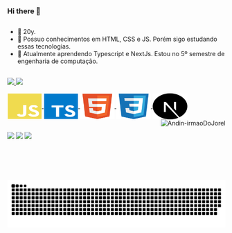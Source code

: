 ### Hi there 👋
##
- 🎉 20y.
- 🔭 Possuo conhecimentos em HTML, CSS e JS. Porém sigo estudando essas tecnologias.
- 🌱 Atualmente aprendendo Typescript e NextJs. Estou no 5º semestre de engenharia de computação.
##
 <div>
  <a href="https://github.com/AndersonMoura333">
  <img height="160em" src="https://github-readme-stats.vercel.app/api?username=AndersonMoura333&show_icons=true&theme=algolia&include_all_commits=true&count_private=true"/>
  <img height="140em" src="https://github-readme-stats.vercel.app/api/top-langs/?username=AndersonMoura333&layout=compact&langs_count=7&theme=algolia"/>
</div>
  
  <div style="display: inline_block"><br>
  <img align="center" alt="Andin-Js" height="60" width="80" src="https://raw.githubusercontent.com/devicons/devicon/master/icons/javascript/javascript-plain.svg">
  <img align="center" alt="Andin-Ts" height="60" width="80" src="https://raw.githubusercontent.com/devicons/devicon/master/icons/typescript/typescript-plain.svg">
  <img align="center" alt="Andin-HTML" height="60" width="80" src="https://raw.githubusercontent.com/devicons/devicon/master/icons/html5/html5-original.svg">
  <img align="center" alt="Andin-CSS" height="60" width="80" src="https://raw.githubusercontent.com/devicons/devicon/master/icons/css3/css3-original.svg">
  <img align="center" alt="Andin-Next" height="60" width="80" src="https://raw.githubusercontent.com/devicons/devicon/master/icons/nextjs/nextjs-original.svg">
  <img height="140em" align="right" alt="Andin-irmaoDoJorel" src="https://pbs.twimg.com/profile_images/929378157005852672/TPt-8sos.jpg">
    
</div>
  
##
  
  <div> 
  <a href = "https://api.whatsapp.com/send?phone=5585984135625"><img src="https://img.shields.io/badge/WhatsApp-25D366?style=for-the-badge&logo=whatsapp&logoColor=white" target="_blank"></a>
  <a href = "https://t.me/Ansu333"><img src="https://img.shields.io/badge/Telegram-2CA5E0?style=for-the-badge&logo=telegram&logoColor=white" target="_blank"></a>
  <a href = "mailto:andersonmouradasilva2@gmil.com"><img src="https://img.shields.io/badge/-Gmail-%23333?style=for-the-badge&logo=gmail&logoColor=white" target="_blank"></a>

 
 
  ![Snake animation](https://github.com/AndersonMoura333/AndersonMoura333/blob/output/github-contribution-grid-snake.svg)
 
</div>
